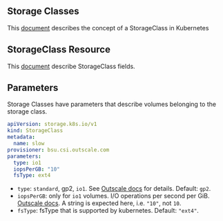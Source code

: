 ## Storage Classes
This [document](https://kubernetes.io/docs/concepts/storage/storage-classes/) describes the concept of a StorageClass in Kubernetes

## StorageClass Resource 
This [document](https://kubernetes.io/docs/concepts/storage/storage-classes/#the-storageclass-resource)  describe StorageClass fields.

## Parameters
Storage Classes have parameters that describe volumes belonging to the storage class.

```yaml
apiVersion: storage.k8s.io/v1
kind: StorageClass
metadata:
  name: slow
provisioner: bsu.csi.outscale.com
parameters:
  type: io1
  iopsPerGB: "10"
  fsType: ext4
```

* `type`: `standard`, gp2, `io1`. See
  [Outscale docs](https://docs.outscale.com/en/userguide/About-Volumes.html#AboutVolumes-VolumeTypesVolumeTypesandIOPS)
  for details. Default: `gp2`.
* `iopsPerGB`: only for `io1` volumes. I/O operations per second per GiB. 
  [Outscale docs](https://docs.outscale.com/en/userguide/About-Volumes.html#AboutVolumes-VolumeTypesVolumeTypesandIOPS).
  A string is expected here, i.e. `"10"`, not `10`.
* `fsType`: fsType that is supported by kubernetes. Default: `"ext4"`.
